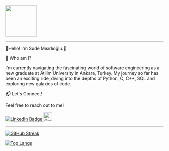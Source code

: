 <div id="header" align="left">
  <img src="https://camo.githubusercontent.com/5356611dd0958b0c65aec9a3a2cb8ef76684d164e172332f72f63b0ce027f734/68747470733a2f2f692e70696e696d672e636f6d2f6f726967696e616c732f63642f36662f32342f63643666323430643634363765373462313435323939316136333861646639392e676966" width="100"/>
</div>

---

🌟Hello! I'm Sude Mısırlıoğlu.🌟

🚀 Who am I?

I'm currently navigating the fascinating world of software engineering as a new graduate at Atilim University in Ankara, Turkey.
My journey so far has been an exciting ride, diving into the depths of Python, C, C++, SQL and exploring new galaxies of code.

📬 Let's Connect!

Feel free to reach out to me!
<div id="badges">
  <a href="https://www.linkedin.com/in/sude-misirlioglu/">
    <img src="https://img.shields.io/badge/LinkedIn-blue?style=for-the-badge&logo=linkedin&logoColor=white" alt="LinkedIn Badge"/>
  </a>
  <a href="your-youtube-URL">
    <img src="https://play-lh.googleusercontent.com/KSuaRLiI_FlDP8cM4MzJ23ml3og5Hxb9AapaGTMZ2GgR103mvJ3AAnoOFz1yheeQBBI" alt="Gmail Badge" width="27"/>
  </a>
</div>

---

[![GitHub Streak](http://github-readme-streak-stats.herokuapp.com?user=misirlioglusude&theme=dark&background=000000)](https://git.io/streak-stats)

[![Top Langs](https://github-readme-stats.vercel.app/api/top-langs/?username=misirlioglusude&layout=compact&theme=vision-friendly-dark)](https://github.com/anuraghazra/github-readme-stats)


